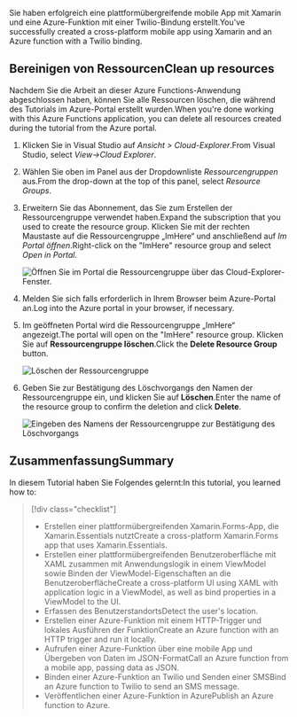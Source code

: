 <span data-ttu-id="91703-101">Sie haben erfolgreich eine plattformübergreifende mobile App mit Xamarin und eine Azure-Funktion mit einer Twilio-Bindung erstellt.</span><span class="sxs-lookup"><span data-stu-id="91703-101">You've successfully created a cross-platform mobile app using Xamarin and an Azure function with a Twilio binding.</span></span>

## <a name="clean-up-resources"></a><span data-ttu-id="91703-102">Bereinigen von Ressourcen</span><span class="sxs-lookup"><span data-stu-id="91703-102">Clean up resources</span></span>

<span data-ttu-id="91703-103">Nachdem Sie die Arbeit an dieser Azure Functions-Anwendung abgeschlossen haben, können Sie alle Ressourcen löschen, die während des Tutorials im Azure-Portal erstellt wurden.</span><span class="sxs-lookup"><span data-stu-id="91703-103">When you're done working with this Azure Functions application, you can delete all resources created during the tutorial from the Azure portal.</span></span>

1. <span data-ttu-id="91703-104">Klicken Sie in Visual Studio auf *Ansicht > Cloud-Explorer*.</span><span class="sxs-lookup"><span data-stu-id="91703-104">From Visual Studio, select *View->Cloud Explorer*.</span></span>

2. <span data-ttu-id="91703-105">Wählen Sie oben im Panel aus der Dropdownliste *Ressourcengruppen* aus.</span><span class="sxs-lookup"><span data-stu-id="91703-105">From the drop-down at the top of this panel, select *Resource Groups*.</span></span>

3. <span data-ttu-id="91703-106">Erweitern Sie das Abonnement, das Sie zum Erstellen der Ressourcengruppe verwendet haben.</span><span class="sxs-lookup"><span data-stu-id="91703-106">Expand the subscription that you used to create the resource group.</span></span> <span data-ttu-id="91703-107">Klicken Sie mit der rechten Maustaste auf die Ressourcengruppe „ImHere“ und anschließend auf *Im Portal öffnen*.</span><span class="sxs-lookup"><span data-stu-id="91703-107">Right-click on the "ImHere" resource group and select *Open in Portal*.</span></span>

    ![Öffnen Sie im Portal die Ressourcengruppe über das Cloud-Explorer-Fenster.](../media-drafts/9-open-resource-group-in-portal.png)

4. <span data-ttu-id="91703-109">Melden Sie sich falls erforderlich in Ihrem Browser beim Azure-Portal an.</span><span class="sxs-lookup"><span data-stu-id="91703-109">Log into the Azure portal in your browser, if necessary.</span></span>

5. <span data-ttu-id="91703-110">Im geöffneten Portal wird die Ressourcengruppe „ImHere“ angezeigt.</span><span class="sxs-lookup"><span data-stu-id="91703-110">The portal will open on the "ImHere" resource group.</span></span> <span data-ttu-id="91703-111">Klicken Sie auf **Ressourcengruppe löschen**.</span><span class="sxs-lookup"><span data-stu-id="91703-111">Click the **Delete Resource Group** button.</span></span>

    ![Löschen der Ressourcengruppe](../media-drafts/9-delete-resource-group.png)

6. <span data-ttu-id="91703-113">Geben Sie zur Bestätigung des Löschvorgangs den Namen der Ressourcengruppe ein, und klicken Sie auf **Löschen**.</span><span class="sxs-lookup"><span data-stu-id="91703-113">Enter the name of the resource group to confirm the deletion and click **Delete**.</span></span>

    ![Eingeben des Namens der Ressourcengruppe zur Bestätigung des Löschvorgangs](../media-drafts/9-confirm-delete-resource-group.png)

## <a name="summary"></a><span data-ttu-id="91703-115">Zusammenfassung</span><span class="sxs-lookup"><span data-stu-id="91703-115">Summary</span></span>

<span data-ttu-id="91703-116">In diesem Tutorial haben Sie Folgendes gelernt:</span><span class="sxs-lookup"><span data-stu-id="91703-116">In this tutorial, you learned how to:</span></span>
> [!div class="checklist"]
> * <span data-ttu-id="91703-117">Erstellen einer plattformübergreifenden Xamarin.Forms-App, die Xamarin.Essentials nutzt</span><span class="sxs-lookup"><span data-stu-id="91703-117">Create a cross-platform Xamarin.Forms app that uses Xamarin.Essentials.</span></span>
> * <span data-ttu-id="91703-118">Erstellen einer plattformübergreifenden Benutzeroberfläche mit XAML zusammen mit Anwendungslogik in einem ViewModel sowie Binden der ViewModel-Eigenschaften an die Benutzeroberfläche</span><span class="sxs-lookup"><span data-stu-id="91703-118">Create a cross-platform UI using XAML with application logic in a ViewModel, as well as bind properties in a ViewModel to the UI.</span></span>
> * <span data-ttu-id="91703-119">Erfassen des Benutzerstandorts</span><span class="sxs-lookup"><span data-stu-id="91703-119">Detect the user's location.</span></span>
> * <span data-ttu-id="91703-120">Erstellen einer Azure-Funktion mit einem HTTP-Trigger und lokales Ausführen der Funktion</span><span class="sxs-lookup"><span data-stu-id="91703-120">Create an Azure function with an HTTP trigger and run it locally.</span></span>
> * <span data-ttu-id="91703-121">Aufrufen einer Azure-Funktion über eine mobile App und Übergeben von Daten im JSON-Format</span><span class="sxs-lookup"><span data-stu-id="91703-121">Call an Azure function from a mobile app, passing data as JSON.</span></span>
> * <span data-ttu-id="91703-122">Binden einer Azure-Funktion an Twilio und Senden einer SMS</span><span class="sxs-lookup"><span data-stu-id="91703-122">Bind an Azure function to Twilio to send an SMS message.</span></span>
> * <span data-ttu-id="91703-123">Veröffentlichen einer Azure-Funktion in Azure</span><span class="sxs-lookup"><span data-stu-id="91703-123">Publish an Azure function to Azure.</span></span>
